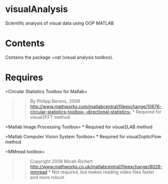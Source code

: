 visualAnalysis
==============

Scientific analysis of visual data using OOP MATLAB


Contents
========

Contains the package +vat (visual analysis toolbox).

Requires
========

=Circular Statistics Toolbox for Matlab=
>> By Philipp Berens, 2009
>> http://www.mathworks.com/matlabcentral/fileexchange/10676-circular-statistics-toolbox--directional-statistics-
    * Required for visual2FFT method


=Matlab Image Processing Toolbox=
    * Required for visual2LAB method

=Matlab Computer Vision System Toolbox=
    * Required for visual2opticFlow method

=MMread toolbox=
>> Copyright 2008 Micah Richert
>> http://www.mathworks.co.uk/matlabcentral/fileexchange/8028-mmread
    * Not required, but makes reading video files faster and more robust

